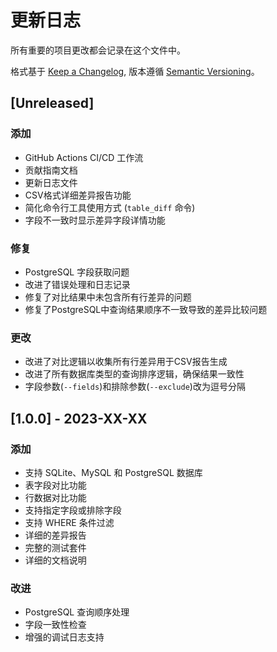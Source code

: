 # 更新日志

所有重要的项目更改都会记录在这个文件中。

格式基于 [Keep a Changelog](https://keepachangelog.com/en/1.0.0/),
版本遵循 [Semantic Versioning](https://semver.org/spec/v2.0.0.html)。

## [Unreleased]

### 添加
- GitHub Actions CI/CD 工作流
- 贡献指南文档
- 更新日志文件
- CSV格式详细差异报告功能
- 简化命令行工具使用方式 (`table_diff` 命令)
- 字段不一致时显示差异字段详情功能

### 修复
- PostgreSQL 字段获取问题
- 改进了错误处理和日志记录
- 修复了对比结果中未包含所有行差异的问题
- 修复了PostgreSQL中查询结果顺序不一致导致的差异比较问题

### 更改
- 改进了对比逻辑以收集所有行差异用于CSV报告生成
- 改进了所有数据库类型的查询排序逻辑，确保结果一致性
- 字段参数(`--fields`)和排除参数(`--exclude`)改为逗号分隔

## [1.0.0] - 2023-XX-XX

### 添加
- 支持 SQLite、MySQL 和 PostgreSQL 数据库
- 表字段对比功能
- 行数据对比功能
- 支持指定字段或排除字段
- 支持 WHERE 条件过滤
- 详细的差异报告
- 完整的测试套件
- 详细的文档说明

### 改进
- PostgreSQL 查询顺序处理
- 字段一致性检查
- 增强的调试日志支持